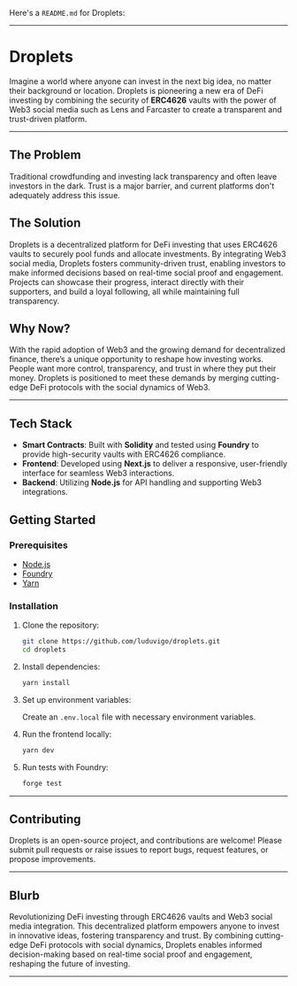 Here's a `README.md` for Droplets:

---

# Droplets

Imagine a world where anyone can invest in the next big idea, no matter their background or location. Droplets is pioneering a new era of DeFi investing by combining the security of **ERC4626** vaults with the power of Web3 social media such as Lens and Farcaster to create a transparent and trust-driven platform.

---

## **The Problem**

Traditional crowdfunding and investing lack transparency and often leave investors in the dark. Trust is a major barrier, and current platforms don't adequately address this issue.

## **The Solution**

Droplets is a decentralized platform for DeFi investing that uses ERC4626 vaults to securely pool funds and allocate investments. By integrating Web3 social media, Droplets fosters community-driven trust, enabling investors to make informed decisions based on real-time social proof and engagement. Projects can showcase their progress, interact directly with their supporters, and build a loyal following, all while maintaining full transparency.

## **Why Now?**

With the rapid adoption of Web3 and the growing demand for decentralized finance, there’s a unique opportunity to reshape how investing works. People want more control, transparency, and trust in where they put their money. Droplets is positioned to meet these demands by merging cutting-edge DeFi protocols with the social dynamics of Web3.

---

## **Tech Stack**

- **Smart Contracts**: Built with **Solidity** and tested using **Foundry** to provide high-security vaults with ERC4626 compliance.
- **Frontend**: Developed using **Next.js** to deliver a responsive, user-friendly interface for seamless Web3 interactions.
- **Backend**: Utilizing **Node.js** for API handling and supporting Web3 integrations.

## **Getting Started**

### Prerequisites

- [Node.js](https://nodejs.org/)
- [Foundry](https://getfoundry.sh/)
- [Yarn](https://yarnpkg.com/)

### Installation

1. Clone the repository:

   ```bash
   git clone https://github.com/luduvigo/droplets.git
   cd droplets
   ```

2. Install dependencies:

   ```bash
   yarn install
   ```

3. Set up environment variables:

   Create an `.env.local` file with necessary environment variables.

4. Run the frontend locally:

   ```bash
   yarn dev
   ```

5. Run tests with Foundry:

   ```bash
   forge test
   ```

---

## **Contributing**

Droplets is an open-source project, and contributions are welcome! Please submit pull requests or raise issues to report bugs, request features, or propose improvements.

---

## **Blurb**

Revolutionizing DeFi investing through ERC4626 vaults and Web3 social media integration. This decentralized platform empowers anyone to invest in innovative ideas, fostering transparency and trust. By combining cutting-edge DeFi protocols with social dynamics, Droplets enables informed decision-making based on real-time social proof and engagement, reshaping the future of investing.

---

